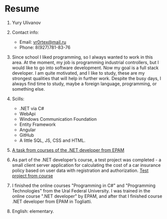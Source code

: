 # Resume

1. Yury Ulivanov

2. Contact info:
    * Email: vr0rtex@mail.ru
    * Phone: 8(927)781-83-76

3. Since school I liked programming, so I always wanted to work in this area. At the moment, my job is programming industrial controllers, but I would like to go into software development. Now my goal is a full stack developer.
I am quite motivated, and I like to study, these are my strongest qualities that will help in further work. Despite the busy days, I always find time to study, maybe a foreign language, programming, or something else.

4. Scills:
    * .NET via C#
    * WebApi
    * Windows Communication Foundation
    * Entity Framework
    * Angular
    * GitHub
    * A little SQL, JS, CSS and HTML.

5. [A task from courses of the .NET developer from EPAM](https://github.com/AldTLT/Modul09/blob/master/Modul09/ArrayBubbleSort/BubbleSorting.cs)

6. As part of the .NET developer’s course, a test project was completed - a small client server application for calculating the cost of a car insurance policy based on user data with registration and authorization.
[Test project from course](https://github.com/AldTLT/Insurance)

7. I finished the online courses "Programming in C#" and "Programming Technologies" from the Ural Federal University. I was trained in the online course ".NET developer" by EPAM, and after that I finished course .NET developer from EPAM in Togliatti.

8. English: elementary.
